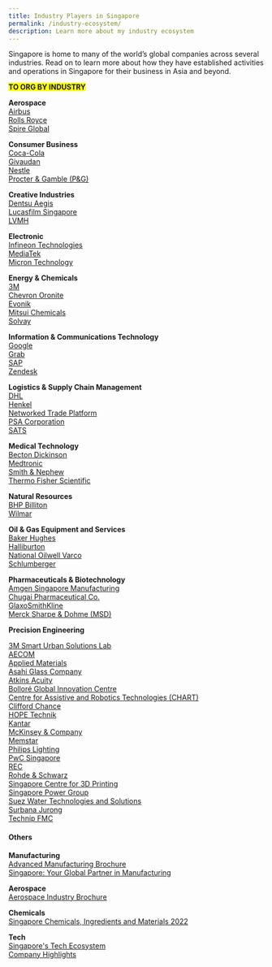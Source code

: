 ```yaml
---
title: Industry Players in Singapore
permalink: /industry-ecosystem/
description: Learn more about my industry ecosystem
---
```

Singapore is home to many of the world’s global companies across several industries. Read on to learn more about how they have established activities and operations in Singapore for their business in Asia and beyond.

<span style="background-color: #FFFF00"><b>TO ORG BY INDUSTRY</b></span>

<b>Aerospace</b><br>
[Airbus](https://www.edb.gov.sg/content/edb/en/our-industries/company-highlights/airbus.html)<br>
[Rolls Royce](https://www.edb.gov.sg/content/edb/en/our-industries/company-highlights/rolls-royce.html)<br>
[Spire Global](https://www.edb.gov.sg/content/edb/en/our-industries/company-highlights/spire-global.html)<br>

<b>Consumer Business</b><br>
[Coca-Cola](https://www.edb.gov.sg/content/edb/en/our-industries/company-highlights/coca-cola.html)<br>
[Givaudan](https://www.edb.gov.sg/content/edb/en/our-industries/company-highlights/givaudan.html)<br>
[Nestle](https://www.edb.gov.sg/content/edb/en/our-industries/company-highlights/nestle.html)<br>
[Procter & Gamble (P&G) ](https://www.edb.gov.sg/content/edb/en/our-industries/company-highlights/procter-and-gamble-cb.html)<br>

<b>Creative Industries</b><br>
[Dentsu Aegis](https://www.edb.gov.sg/content/edb/en/our-industries/company-highlights/dentsu-aegis-ci.html)<br>
[Lucasfilm Singapore](https://www.edb.gov.sg/content/edb/en/our-industries/company-highlights/lucasfilm-singapore.html)<br>
[LVMH](https://www.edb.gov.sg/content/edb/en/our-industries/company-highlights/lvmh.html)<br>

<b>Electronic</b><br>
[Infineon Technologies ](https://www.edb.gov.sg/content/edb/en/our-industries/company-highlights/infineon-technologies.html)<br>
[MediaTek](https://www.edb.gov.sg/content/edb/en/our-industries/company-highlights/mediatek.html)<br>
[Micron Technology](https://www.edb.gov.sg/content/edb/en/our-industries/company-highlights/micron-technology.html)<br>

<b>Energy & Chemicals</b><br>
[3M](https://www.edb.gov.sg/content/edb/en/our-industries/company-highlights/3m.html)<br>
[Chevron Oronite](https://www.edb.gov.sg/content/edb/en/our-industries/company-highlights/chevron-oronite.html)<br>
[Evonik](https://www.edb.gov.sg/content/edb/en/our-industries/company-highlights/evonik.html)<br>
[Mitsui Chemicals](https://www.edb.gov.sg/content/edb/en/our-industries/company-highlights/mitsui-chemicals.html)<br>
[Solvay](https://www.edb.gov.sg/content/edb/en/our-industries/company-highlights/solvay.html)<br>

<b>Information & Communications Technology</b><br>
[Google](https://www.edb.gov.sg/content/edb/en/our-industries/company-highlights/google.html)<br>
[Grab](https://www.edb.gov.sg/content/edb/en/our-industries/company-highlights/grab.html)<br>
[SAP](https://www.edb.gov.sg/content/edb/en/our-industries/company-highlights/sap.html)<br>
[Zendesk](https://www.edb.gov.sg/content/edb/en/our-industries/company-highlights/zendesk.html)<br>

<b>Logistics & Supply Chain Management</b><br>
[DHL](https://www.edb.gov.sg/content/edb/en/our-industries/company-highlights/dhl-l.html)<br>
[Henkel](https://www.edb.gov.sg/content/edb/en/our-industries/company-highlights/henkel.html)<br>
[Networked Trade Platform](https://www.edb.gov.sg/content/edb/en/our-industries/company-highlights/ntp.html)<br>
[PSA Corporation](https://www.edb.gov.sg/content/edb/en/our-industries/company-highlights/psa-corporation.html)<br>
[SATS](https://www.edb.gov.sg/content/edb/en/our-industries/company-highlights/sats.html)<br>

<b>Medical Technology</b><br>
[Becton Dickinson ](https://www.edb.gov.sg/content/edb/en/our-industries/company-highlights/becton-dickinson.html)<br>
[Medtronic](https://www.edb.gov.sg/content/edb/en/our-industries/company-highlights/medtronic.html)<br>
[Smith & Nephew](https://www.edb.gov.sg/content/edb/en/our-industries/company-highlights/smith-and-nephew.html)<br>
[Thermo Fisher Scientific ](https://www.edb.gov.sg/content/edb/en/our-industries/company-highlights/thermo-fisher-scientific.html)<br>

<b>Natural Resources</b><br>
[BHP Billiton ](https://www.edb.gov.sg/content/edb/en/our-industries/company-highlights/bhp.html)<br>
[Wilmar](https://www.edb.gov.sg/content/edb/en/our-industries/company-highlights/wilmar.html)<br>

<b>Oil & Gas Equipment and Services</b><br>
[Baker Hughes](https://www.edb.gov.sg/content/edb/en/our-industries/company-highlights/baker-hughes.html)<br>
[Halliburton](https://www.edb.gov.sg/content/edb/en/our-industries/company-highlights/halliburton.html)<br>
[National Oilwell Varco ](https://www.edb.gov.sg/content/edb/en/our-industries/company-highlights/national-oilwell-varco.html)<br>
[Schlumberger](https://www.edb.gov.sg/content/edb/en/our-industries/company-highlights/schlumberger.html)<br>

<b>Pharmaceuticals & Biotechnology</b><br>
[Amgen Singapore Manufacturing ](https://www.edb.gov.sg/content/edb/en/our-industries/company-highlights/amgen-singapore-manufacturing.html)<br>
[Chugai Pharmaceutical Co.](https://www.edb.gov.sg/content/edb/en/our-industries/company-highlights/chugai-pharmaceutical-co.html)<br>
[GlaxoSmithKline](https://www.edb.gov.sg/content/edb/en/our-industries/company-highlights/gsk.html)<br>
[Merck Sharpe & Dohme (MSD) ](https://www.edb.gov.sg/content/edb/en/our-industries/company-highlights/merck-sharp-dohme.html)<br>

<b>Precision Engineering</b><br>


[3M Smart Urban Solutions Lab](https://www.edb.gov.sg/content/edb/en/our-industries/company-highlights/3m-smart-urban-solutions-lab.html)<br>
[AECOM](https://www.edb.gov.sg/content/edb/en/our-industries/company-highlights/aecom.html)<br>
[Applied Materials](https://www.edb.gov.sg/content/edb/en/our-industries/company-highlights/applied-materials.html)<br>
[Asahi Glass Company](https://www.edb.gov.sg/content/edb/en/our-industries/company-highlights/asahi-glass-company.html)<br>
[Atkins Acuity](https://www.edb.gov.sg/content/edb/en/our-industries/company-highlights/atkins-acuity.html)<br>
[Bolloré Global Innovation Centre ](https://www.edb.gov.sg/content/edb/en/our-industries/company-highlights/bollore-global-innovation-centre.html)<br>
[Centre for Assistive and Robotics Technologies (CHART) ](https://www.edb.gov.sg/content/edb/en/our-industries/company-highlights/centre-for-healthcare-assistive-and-robotics-technologies.html)<br>
[Clifford Chance](https://www.edb.gov.sg/content/edb/en/our-industries/company-highlights/clifford-chance.html)<br>
[HOPE Technik](https://www.edb.gov.sg/content/edb/en/our-industries/company-highlights/hope-technik.html)<br>
[Kantar](https://www.edb.gov.sg/content/edb/en/our-industries/company-highlights/Kantar.html)<br>
[McKinsey & Company ](https://www.edb.gov.sg/content/edb/en/our-industries/company-highlights/mckinsey-company.html)<br>
[Memstar](https://www.edb.gov.sg/content/edb/en/our-industries/company-highlights/memstar.html)<br>
[Philips Lighting](https://www.edb.gov.sg/content/edb/en/our-industries/company-highlights/philips-lighting.html)<br>
[PwC Singapore](https://www.edb.gov.sg/content/edb/en/our-industries/company-highlights/pwc-singapore.html)<br>
[REC](https://www.edb.gov.sg/content/edb/en/our-industries/company-highlights/rec.html)<br>
[Rohde & Schwarz ](https://www.edb.gov.sg/content/edb/en/our-industries/company-highlights/rohde-and-schwarz.html)<br>
[Singapore Centre for 3D Printing](https://www.edb.gov.sg/content/edb/en/our-industries/company-highlights/singapore-centre-for-3d-printing-sc3dp.html)<br>
[Singapore Power Group](https://www.edb.gov.sg/content/edb/en/our-industries/company-highlights/singapore-power-group.html)<br>
[Suez Water Technologies and Solutions](https://www.edb.gov.sg/content/edb/en/our-industries/company-highlights/suez-water-technologies-and-solutions.html)<br>
[Surbana Jurong](https://www.edb.gov.sg/content/edb/en/our-industries/company-highlights/surbana-jurong.html)<br>
[Technip FMC](https://www.edb.gov.sg/content/edb/en/our-industries/company-highlights/technipfmc.html)<br>



<h4>Others</h4>

<b>Manufacturing</b><br>
[Advanced Manufacturing Brochure](https://www.edb.gov.sg/content/dam/edb-en/our-industries/key-activities/advanced-manufacturing/AM-Brochure.pdf)<br>
[Singapore: Your Global Partner in Manufacturing](https://www.edb.gov.sg/content/dam/edb-en/our-industries/key-activities/advanced-manufacturing/Singapore-Your-Global-Partner-in-Manufacturing.pdf)<br>

<b>Aerospace</b><br>
[Aerospace Industry Brochure](https://www.edb.gov.sg/content/dam/edb-en/our-industries/aerospace/EDB-Aerospace-Industry-Brochure.pdf)<br>

<b>Chemicals</b><br>
[Singapore Chemicals, Ingredients and Materials 2022](https://projects.gbreports.com/singapore-chemicals-ingredients-and-materials-2022-digital-version/)

<b>Tech</b><br>
[Singapore's Tech Ecosystem](https://www.edb.gov.sg/content/edb/en/setting-up-in-singapore/business-guides/singapore-tech-ecosystem.html)<br>
[Company Highlights](https://www.edb.gov.sg/en/our-industries/company-highlights.html)<br>